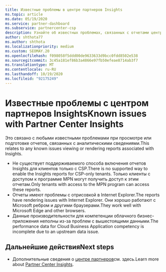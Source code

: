 ```yaml
---
title: Известные проблемы в центре партнеров Insights
ms.topic: article
ms.date: 05/19/2020
ms.service: partner-dashboard
ms.subservice: partnercenter-csp
description: Узнайте об известных проблемах, связанных с отчетами центра партнеров (PCI). Сведения могут включать известные проблемы отрисовки или ограничения отчетности.
author: shthota77
ms.author: shthota
ms.localizationpriority: medium
ms.custom: SEOMAY.20
ms.openlocfilehash: f098058f5ddd00de9633633d9bcc0fdd8502e538
ms.sourcegitcommit: 3c45a181ef86b3a4866e97fb50efeae8714ab3f7
ms.translationtype: MT
ms.contentlocale: ru-RU
ms.lasthandoff: 10/19/2020
ms.locfileid: "92175249"
---
```

# <a name="known-issues-with-partner-center-insights"></a><span data-ttu-id="402b8-104">Известные проблемы с центром партнеров Insights</span><span class="sxs-lookup"><span data-stu-id="402b8-104">Known issues with Partner Center Insights</span></span>

<span data-ttu-id="402b8-105">Это связано с любыми известными проблемами при просмотре или подготовке отчетов, связанных с аналитическими сведениями.</span><span class="sxs-lookup"><span data-stu-id="402b8-105">This relates to any known issues viewing or rendering reports associated with Insights.</span></span>

- <span data-ttu-id="402b8-106">Не существует поддерживаемого способа включения отчетов Insights для клиентов только с CSP.</span><span class="sxs-lookup"><span data-stu-id="402b8-106">There is no supported way to enable the Insights reports for CSP-only tenants.</span></span> <span data-ttu-id="402b8-107">Только клиенты с доступом к программе MPN могут получить доступ к этим отчетам.</span><span class="sxs-lookup"><span data-stu-id="402b8-107">Only tenants with access to the MPN program can access these reports.</span></span>
- <span data-ttu-id="402b8-108">Отчеты имеют проблемы с отрисовкой в Internet Explorer.</span><span class="sxs-lookup"><span data-stu-id="402b8-108">The reports have rendering issues with Internet Explorer.</span></span> <span data-ttu-id="402b8-109">Они хорошо работают с Microsoft ребром и другими браузерами.</span><span class="sxs-lookup"><span data-stu-id="402b8-109">They work well with Microsoft Edge and other browsers.</span></span>
- <span data-ttu-id="402b8-110">Данные производительности для компетенции облачного бизнес-приложения неполны из-за проблем с вышестоящими данными.</span><span class="sxs-lookup"><span data-stu-id="402b8-110">The performance data for Cloud Business Application competency is incomplete due to an upstream data issue.</span></span>

## <a name="next-steps"></a><span data-ttu-id="402b8-111">Дальнейшие действия</span><span class="sxs-lookup"><span data-stu-id="402b8-111">Next steps</span></span>

- <span data-ttu-id="402b8-112">Дополнительные сведения о [центре партнеров](partner-center-insights.md)см. здесь.</span><span class="sxs-lookup"><span data-stu-id="402b8-112">Learn more about [Partner Center Insights](partner-center-insights.md).</span></span>
